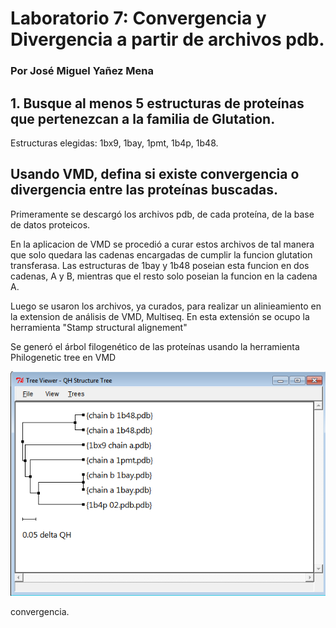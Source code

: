 # Laboratorio 7: Convergencia y Divergencia a partir de archivos pdb.

### Por José Miguel Yañez Mena

## 1. Busque	 al	 menos	 5	 estructuras	 de	 proteínas	 que	 pertenezcan	 a	 la	 familia	 de	Glutation. 

Estructuras elegidas: 1bx9, 1bay, 1pmt, 1b4p, 1b48.

## Usando VMD, defina si existe convergencia o divergencia entre las proteínas buscadas.

Primeramente se descargó los archivos pdb, de cada proteína, de la base de datos proteicos.

En la aplicacion de VMD se procedió a curar estos archivos de tal manera que solo quedara las cadenas encargadas de cumplir la funcion glutation transferasa. Las estructuras de 1bay y 1b48 poseian esta funcion en dos cadenas, A y B, mientras que el resto solo poseian la funcion en la cadena A. 

Luego se usaron los archivos, ya curados, para realizar un alinieamiento en la extension de análisis de VMD, Multiseq. En esta extensión se ocupo la herramienta "Stamp structural alignement" 

Se generó el árbol filogenético de las proteínas usando la herramienta Philogenetic tree en VMD 

![imagen arbol](https://github.com/Peepcross/Informine/blob/master/arbol.png) 


 
convergencia.


